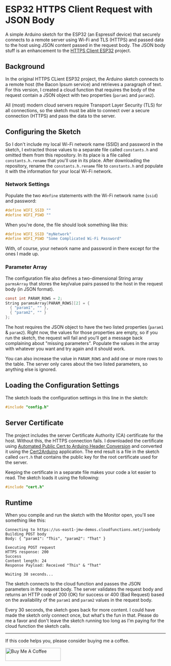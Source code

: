 # ESP32 HTTPS Client Request with JSON Body

A simple Arduino sketch for the ESP32 (an Espressif device) that securely connects to a remote server using Wi-Fi and TLS (HTTPS) and passed data to the host using JSON content passed in the request body. The JSON body stuff is an enhancement to the [HTTPS Client ESP32](https://github.com/johnwargo/https-client-esp32) project.

## Background

In the original HTTPS CLient ESP32 project, the Arduino sketch connects to a remote host (the Bacon Ipsum service) and retrieves a paragraph of text. For this version, I created a cloud function that requires the body of the request contain a JSON object with two properties (`param1` and `param2`).

All (most) modern cloud servers require Transport Layer Security (TLS) for all connections, so the sketch must be able to connect over a secure connection (HTTPS) and pass the data to the server.

## Configuring the Sketch

So I don't include my local Wi-Fi network name (SSID) and password in the sketch, I extracted those values to a separate file called `constants.h` and omitted them from this repository. In its place is a file called `constants.h.rename` that you'll use in its place. After downloading the repository, rename the `constants.h.rename` file to `constants.h` and populate it with the information for your local Wi-Fi network.

### Network Settings

Populate the two `#define` statements with the Wi-Fi network name (`ssid`) and password:

```c
#define WIFI_SSID ""
#define WIFI_PSWD ""
```

When you're done, the file should look something like this:

```c
#define WIFI_SSID "myNetwork"
#define WIFI_PSWD "Some Complicated Wi-Fi Password"
```

With, of course, your network name and password in there except for the ones I made up.

### Parameter Array
The configuration file also defines a two-dimensional String array `parmsArray` that stores the key/value pairs passed to the host in the request body (in JSON format). 

```c
const int PARAM_ROWS = 2;
String paramsArray[PARAM_ROWS][2] = {
  { "param1", "" },
  { "param2", "" }
};
```

The host requires the JSON object to have the two listed properties (`param1` & `param2`). Right now, the values for those properties are empty, so if you run the sketch, the request will fail and you'll get a message back complaining about "missing parameters". Populate the values in the array with whatever you want and try again and it should work.

You can also increase the value in `PARAM_ROWS` and add one or more rows to the table. The server only cares about the two listed parameters, so anything else is ignored.

## Loading the Configuration Settings

The sketch loads the configuration settings in this line in the sketch:

```c
#include "config.h"
```

## Server Certificate

The project includes the server Certificate Authority (CA) certificate for the host. Without this, the HTTPS connection fails. I downloaded the certificate using [Automated Public Cert to Arduino Header Conversion](https://johnwargo.com/posts/2025/public-cert-arduino/) and converted it using the [Cert2Arduino](https://cert2arduino.netlify.app/) application. The end result is a file in the sketch called `cert.h` that contains the public key for the root certificate used for the server.

Keeping the certificate in a separate file makes your code a lot easier to read. The sketch loads it using the following:

```c
#include "cert.h"
```

## Runtime

When you compile and run the sketch with the Monitor open, you'll see something like this:

```text
Connecting to https://us-east1-jmw-demos.cloudfunctions.net/jsonbody
Building POST body
Body: { "param1": "This", "param2": "That" }

Executing POST request
HTTPS response: 200
Success
Content length: 24
Response Payload: Received "This" & "That"

Waiting 30 seconds...
```

The sketch connects to the cloud function and passes the JSON parameters in the request body. The server validates the request body and returns an HTTP code of 200 (OK) for success or 400 (Bad Request) based on the availability of the `param1` and `param2` values in the request body. 

Every 30 seconds, the sketch goes back for more content. I could have made the sketch only connect once, but what's the fun in that. Please do me a favor and don't leave the sketch running too long as I'm paying for the cloud function the sketch calls.

***

If this code helps you, please consider buying me a coffee.

<a href="https://www.buymeacoffee.com/johnwargo" target="_blank"><img src="https://cdn.buymeacoffee.com/buttons/default-orange.png" alt="Buy Me A Coffee" height="41" width="174"></a>